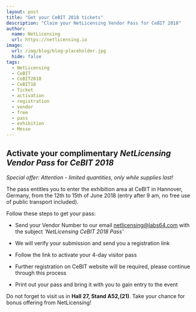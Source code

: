 ```yaml
---
layout: post
title: "Get your CeBIT 2018 tickets"
description: "Claim your NetLicensing Vendor Pass for CeBIT 2018"
author:
  name: NetLicensing
  url: https://netlicensing.io
image:
  url: /img/blog/blog-placeholder.jpg
  hide: false
tags:
  - NetLicensing
  - CeBIT
  - CeBIT2018
  - CeBIT18
  - Ticket
  - activation
  - registration
  - vendor
  - free
  - pass
  - exhibition
  - Messe
---
```


## Activate your complimentary *NetLicensing Vendor Pass* for *CeBIT 2018*

_Special offer: Attention - limited quantities, only while supplies last!_

The pass entitles you to enter the exhibition area at CeBIT in Hannover, Germany, from the 12th to 15th of June 2018 (entry after 9 am, no free use of public transport included).

Follow these steps to get your pass:

- Send your Vendor Number to our email <a href='mailto:netlicensing@labs64.com?subject=NetLicensing%20CeBIT%202018%20Pass'>netlicensing@labs64.com</a> with the subject *'NetLicensing CeBIT 2018 Pass'*

- We will verify your submission and send you a registration link

- Follow the link to activate your 4-day visitor pass

- Further registration on CeBIT website will be required, please continue through this process

- Print out your pass and bring it with you to gain entry to the event

Do not forget to visit us in **Hall 27, Stand A52,(21)**. Take your chance for bonus offering from NetLicensing!
